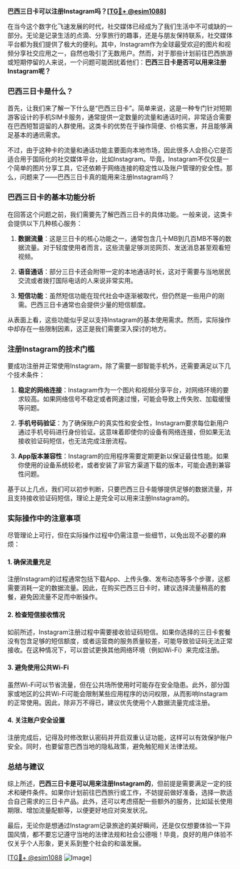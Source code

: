 **巴西三日卡可以注册Instagram吗？[[TG💪+ @esim1088](https://t.me/s/esim1088)]**

在当今这个数字化飞速发展的时代，社交媒体已经成为了我们生活中不可或缺的一部分。无论是记录生活的点滴、分享旅行的趣事，还是与朋友保持联系，社交媒体平台都为我们提供了极大的便利。其中，Instagram作为全球最受欢迎的图片和视频分享社交应用之一，自然也吸引了无数用户。然而，对于那些计划前往巴西旅游或短期停留的人来说，一个问题可能困扰着他们：**巴西三日卡是否可以用来注册Instagram呢？**

### **巴西三日卡是什么？**

首先，让我们来了解一下什么是“巴西三日卡”。简单来说，这是一种专门针对短期游客设计的手机SIM卡服务，通常提供一定数量的流量和通话时间，非常适合需要在巴西短暂逗留的人群使用。这类卡的优势在于操作简便、价格实惠，并且能够满足基本的通讯需求。

不过，由于这种卡的流量和通话功能主要面向本地市场，因此很多人会担心它是否适合用于国际化的社交媒体平台，比如Instagram。毕竟，Instagram不仅仅是一个简单的图片分享工具，它还依赖于网络连接的稳定性以及账户管理的安全性。那么，问题来了——巴西三日卡真的能用来注册Instagram吗？

### **巴西三日卡的基本功能分析**

在回答这个问题之前，我们需要先了解巴西三日卡的具体功能。一般来说，这类卡会提供以下几种核心服务：

1. **数据流量**：这是三日卡的核心功能之一，通常包含几十MB到几百MB不等的数据流量。对于轻度使用者而言，这些流量足够浏览网页、发送消息甚至观看短视频。
   
2. **语音通话**：部分三日卡还会附带一定的本地通话时长，这对于需要与当地居民交流或者拨打国际电话的人来说非常实用。

3. **短信功能**：虽然短信功能在现代社会中逐渐被取代，但仍然是一些用户的刚需。巴西三日卡通常也会提供少量的短信额度。

从表面上看，这些功能似乎足以支持Instagram的基本使用需求。然而，实际操作中却存在一些限制因素，这正是我们需要深入探讨的地方。

### **注册Instagram的技术门槛**

要成功注册并正常使用Instagram，除了需要一部智能手机外，还需要满足以下几个技术条件：

1. **稳定的网络连接**：Instagram作为一个图片和视频分享平台，对网络环境的要求较高。如果网络信号不稳定或者网速过慢，可能会导致上传失败、加载缓慢等问题。

2. **手机号码验证**：为了确保账户的真实性和安全性，Instagram要求每位新用户通过手机号码进行身份验证。这意味着即使你的设备有网络连接，但如果无法接收验证码短信，也无法完成注册流程。

3. **App版本兼容性**：Instagram的应用程序需要定期更新以保证最佳性能。如果你使用的设备系统较老，或者安装了非官方渠道下载的版本，可能会遇到兼容性问题。

基于以上几点，我们可以初步判断，只要巴西三日卡能够提供足够的数据流量，并且支持接收验证码短信，理论上是完全可以用来注册Instagram的。

### **实际操作中的注意事项**

尽管理论上可行，但在实际操作过程中仍需注意一些细节，以免出现不必要的麻烦：

#### **1. 确保流量充足**
注册Instagram的过程通常包括下载App、上传头像、发布动态等多个步骤，这都需要消耗一定的数据流量。因此，在购买巴西三日卡时，建议选择流量稍高的套餐，避免因流量不足而中断操作。

#### **2. 检查短信接收情况**
如前所述，Instagram注册过程中需要接收验证码短信。如果你选择的三日卡套餐没有包含足够的短信额度，或者运营商的服务质量较差，可能导致验证码无法正常接收。在这种情况下，可以尝试更换其他网络环境（例如Wi-Fi）来完成注册。

#### **3. 避免使用公共Wi-Fi**
虽然Wi-Fi可以节省流量，但在公共场所使用时可能存在安全隐患。此外，部分国家或地区的公共Wi-Fi可能会限制某些应用程序的访问权限，从而影响Instagram的正常使用。因此，除非万不得已，建议优先使用个人数据流量完成注册。

#### **4. 关注账户安全设置**
注册完成后，记得及时修改默认密码并开启双重认证功能，这样可以有效保护账户安全。同时，也要留意巴西当地的隐私政策，避免触犯相关法律法规。

### **总结与建议**

综上所述，**巴西三日卡是可以用来注册Instagram的**，但前提是需要满足一定的技术和硬件条件。如果你计划前往巴西旅行或工作，不妨提前做好准备，选择一款适合自己需求的三日卡产品。此外，还可以考虑搭配一些额外的服务，比如延长使用期限、增加流量配额等，以便更好地应对突发状况。

最后，无论你是想通过Instagram记录旅途的美好瞬间，还是仅仅想要体验一下异国风情，都不要忘记遵守当地的法律法规和社会公德哦！毕竟，良好的用户体验不仅关乎个人形象，更关系到整个社会的和谐发展。

[[TG💪+ @esim1088](https://t.me/s/esim1088) ![Image](https://i.postimg.cc/4NQfJmqS/Snipaste-2025-05-13-00-14-12.png)]